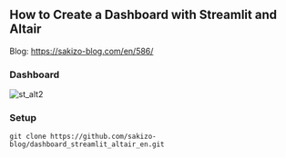 ## How to Create a Dashboard with Streamlit and Altair
Blog: https://sakizo-blog.com/en/586/

### Dashboard
![st_alt2](https://user-images.githubusercontent.com/98251372/167252741-83520d39-1807-42c1-9e57-f135639c4208.jpg)

### Setup
```
git clone https://github.com/sakizo-blog/dashboard_streamlit_altair_en.git
```
